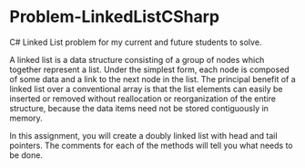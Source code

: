 # Problem-LinkedListCSharp
C# Linked List problem for my current and future students to solve.

A linked list is a data structure consisting of a group of nodes which together represent a list. Under
the simplest form, each node is composed of some data and a link to the next node in the list. The
principal benefit of a linked list over a conventional array is that the list elements can easily be inserted
or removed without reallocation or reorganization of the entire structure, because the data items need
not be stored contiguously in memory.

In this assignment, you will create a doubly linked list with head and tail pointers. The comments for
each of the methods will tell you what needs to be done.
